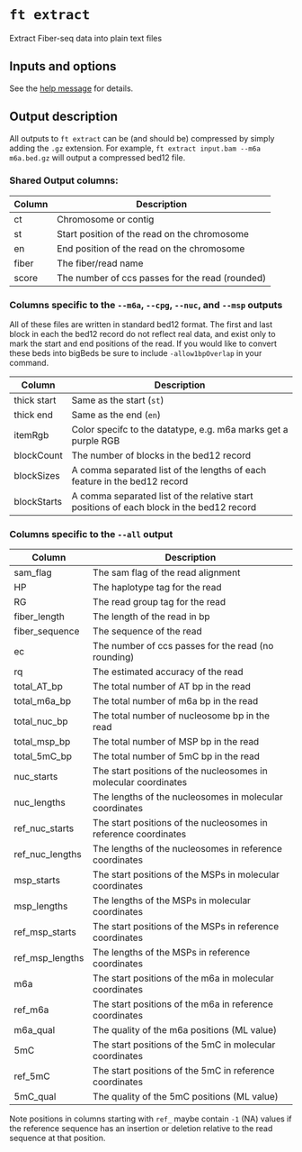 # `ft extract`

Extract Fiber-seq data into plain text files

## Inputs and options

See the [help message](../help.md#ft-extract) for details.

## Output description

All outputs to `ft extract` can be (and should be) compressed by simply adding the `.gz` extension.
For example, `ft extract input.bam --m6a m6a.bed.gz` will output a compressed bed12 file.

### Shared Output columns:

| Column | Description                                     |
| ------ | ----------------------------------------------- |
| ct     | Chromosome or contig                            |
| st     | Start position of the read on the chromosome    |
| en     | End position of the read on the chromosome      |
| fiber  | The fiber/read name                             |
| score  | The number of ccs passes for the read (rounded) |

### Columns specific to the `--m6a`, `--cpg`, `--nuc`, and `--msp` outputs

All of these files are written in standard bed12 format. The first and last block in each the bed12 record do not reflect real data, and exist only to mark the start and end positions of the read. If you would like to convert these beds into bigBeds be sure to include `-allow1bpOverlap` in your command.

| Column      | Description                                                                              |
| ----------- | ---------------------------------------------------------------------------------------- |
| thick start | Same as the start (`st`)                                                                 |
| thick end   | Same as the end (`en`)                                                                   |
| itemRgb     | Color specifc to the datatype, e.g. m6a marks get a purple RGB                           |
| blockCount  | The number of blocks in the bed12 record                                                 |
| blockSizes  | A comma separated list of the lengths of each feature in the bed12 record                |
| blockStarts | A comma separated list of the relative start positions of each block in the bed12 record |

### Columns specific to the `--all` output

| Column          | Description                                                     |
| --------------- | --------------------------------------------------------------- |
| sam_flag        | The sam flag of the read alignment                              |
| HP              | The haplotype tag for the read                                  |
| RG              | The read group tag for the read                                 |
| fiber_length    | The length of the read in bp                                    |
| fiber_sequence  | The sequence of the read                                        |
| ec              | The number of ccs passes for the read (no rounding)             |
| rq              | The estimated accuracy of the read                              |
| total_AT_bp     | The total number of AT bp in the read                           |
| total_m6a_bp    | The total number of m6a bp in the read                          |
| total_nuc_bp    | The total number of nucleosome bp in the read                   |
| total_msp_bp    | The total number of MSP bp in the read                          |
| total_5mC_bp    | The total number of 5mC bp in the read                          |
| nuc_starts      | The start positions of the nucleosomes in molecular coordinates |
| nuc_lengths     | The lengths of the nucleosomes in molecular coordinates         |
| ref_nuc_starts  | The start positions of the nucleosomes in reference coordinates |
| ref_nuc_lengths | The lengths of the nucleosomes in reference coordinates         |
| msp_starts      | The start positions of the MSPs in molecular coordinates        |
| msp_lengths     | The lengths of the MSPs in molecular coordinates                |
| ref_msp_starts  | The start positions of the MSPs in reference coordinates        |
| ref_msp_lengths | The lengths of the MSPs in reference coordinates                |
| m6a             | The start positions of the m6a in molecular coordinates         |
| ref_m6a         | The start positions of the m6a in reference coordinates         |
| m6a_qual        | The quality of the m6a positions (ML value)                     |
| 5mC             | The start positions of the 5mC in molecular coordinates         |
| ref_5mC         | The start positions of the 5mC in reference coordinates         |
| 5mC_qual        | The quality of the 5mC positions (ML value)                     |

Note positions in columns starting with `ref_` maybe contain `-1` (NA) values if the reference sequence has an insertion or deletion relative to the read sequence at that position.
